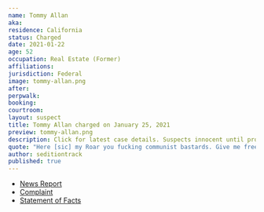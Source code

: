 ```yaml
---
name: Tommy Allan
aka:
residence: California
status: Charged
date: 2021-01-22
age: 52
occupation: Real Estate (Former)
affiliations:
jurisdiction: Federal
image: tommy-allan.png
after:
perpwalk:
booking:
courtroom:
layout: suspect
title: Tommy Allan charged on January 25, 2021
preview: tommy-allan.png
description: Click for latest case details. Suspects innocent until proven guilty.
quote: "Here [sic] my Roar you fucking communist bastards. Give me freedom or give me death."
author: seditiontrack
published: true
---
```


- [News Report](https://www.sacbee.com/news/local/article248703410.html)
- [Complaint](https://www.justice.gov/file/1360801/download)
- [Statement of Facts](https://www.justice.gov/file/1360801/download)
